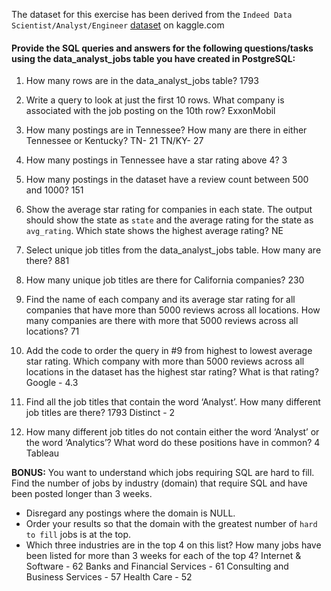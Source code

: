 The dataset for this exercise has been derived from the `Indeed Data Scientist/Analyst/Engineer` [dataset](https://www.kaggle.com/elroyggj/indeed-dataset-data-scientistanalystengineer) on kaggle.com  

#### Provide the SQL queries and answers for the following questions/tasks using the data_analyst_jobs table you have created in PostgreSQL:

1.	How many rows are in the data_analyst_jobs table?
    1793

2.	Write a query to look at just the first 10 rows. What company is associated with the job posting on the 10th row?
    ExxonMobil

3.	How many postings are in Tennessee? How many are there in either Tennessee or Kentucky?
    TN- 21
    TN/KY- 27

4.	How many postings in Tennessee have a star rating above 4?
    3

5.	How many postings in the dataset have a review count between 500 and 1000?
    151

6.	Show the average star rating for companies in each state. The output should show the state as `state` and the average rating for the state as `avg_rating`. Which state shows the highest average rating?
    NE

7.	Select unique job titles from the data_analyst_jobs table. How many are there?
    881

8.	How many unique job titles are there for California companies?
    230

9.	Find the name of each company and its average star rating for all companies that have more than 5000 reviews across all locations. How many companies are there with more that 5000 reviews across all locations?
    71


10.	Add the code to order the query in #9 from highest to lowest average star rating. Which company with more than 5000 reviews across all locations in the dataset has the highest star rating? What is that rating?
    Google - 4.3

11.	Find all the job titles that contain the word ‘Analyst’. How many different job titles are there?
    1793
    Distinct - 2

12.	How many different job titles do not contain either the word ‘Analyst’ or the word ‘Analytics’? What word do these positions have in common?
    4
    Tableau

**BONUS:**
You want to understand which jobs requiring SQL are hard to fill. Find the number of jobs by industry (domain) that require SQL and have been posted longer than 3 weeks.
 - Disregard any postings where the domain is NULL.
 - Order your results so that the domain with the greatest number of `hard to fill` jobs is at the top.
  - Which three industries are in the top 4 on this list? How many jobs have been listed for more than 3 weeks for each of the top 4?
  Internet & Software - 62
  Banks and Financial Services - 61
  Consulting and Business Services - 57
  Health Care - 52
